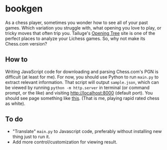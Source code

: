 # bookgen

As a chess player, sometimes you wonder how to see all of your past games. Which variation you struggle with, what opening you love to play, or tricky moves that often trip you. Tailuge's [Opening Tree](https://tailuge.github.io/chess-o-tron/public/openings/openingtree.html) site is one of the perfect places to analyze your Lichess games. So, why not make its Chess.com version?

## How to
Writing JavaScript code for downloading and parsing Chess.com's PGN is difficult (at least for me). For now, you should use Python to run `main.py` to extract relevant information. That script will output `sample.json`, which can be viewed by running `python -m http.server` in terminal (or command prompt, or the like) and visiting [http://localhost:8000](http://localhost:8000) (default port). You should see page something like [this](https://kekavigi.github.io/bookgen/index.html). (That is me, playing rapid rated chess as white).

## To do
* "Translate" `main.py` to Javascript code, preferably without installing new thing just to run it.
* Add more control/customization for viewing result.
